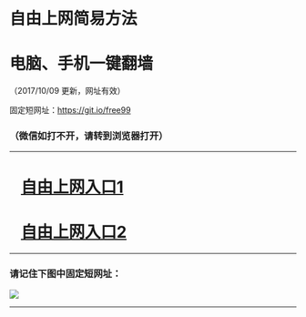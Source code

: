 ﻿# 自由上网简易方法

# 电脑、手机一键翻墙

（2017/10/09 更新，网址有效）

固定短网址：https://git.io/free99

### （微信如打不开，请转到浏览器打开）


***





# &nbsp;&nbsp; <a href="http://ft1499621164.fwq-tz-1001.info/fwqtz01.html?t=100900119018 " target="_blank">自由上网入口1</a>
# &nbsp;&nbsp; <a href="http://ft2473910956.fwq-tz-1002.info/fwqtz02.html?t=100900122006 " target="_blank">自由上网入口2</a>
***

### 请记住下图中固定短网址：

<img src="https://s3-us-west-2.amazonaws.com/fwq-1001/yjfq-20170905okok.png" /> 


***

